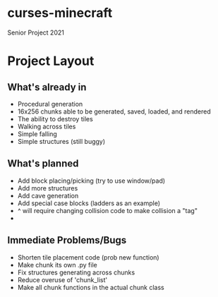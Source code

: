 # curses-minecraft
Senior Project 2021

# Project Layout

## What's already in

* Procedural generation
* 16x256 chunks able to be generated, saved, loaded, and rendered
* The ability to destroy tiles
* Walking across tiles
* Simple falling
* Simple structures (still buggy)

## What's planned

* Add block placing/picking (try to use window/pad)
* Add more structures
* Add cave generation
* Add special case blocks (ladders as an example)
* ^ will require changing collision code to make collision a "tag"
* 

## Immediate Problems/Bugs

* Shorten tile placement code (prob new function)
* Make chunk its own .py file
* Fix structures generating across chunks
* Reduce overuse of 'chunk_list'
* Make all chunk functions in the actual chunk class
